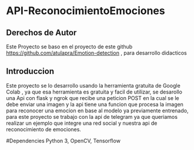# API-ReconocimientoEmociones
## Derechos de Autor
Este Proyecto se baso en el proyecto de este github https://github.com/atulapra/Emotion-detection , para desarrollo didacticos

## Introduccion
Este proyecto se lo desarrollo usando la herramienta gratuita de Google Colab , ya que esa herramienta es gratuita y facil de utilizar, se desarollo una Api con flask y ngrok 
que recibe una peticion POST en la cual se le debe enviar una imagen y la api tiene una funcion que procesa la imagen para reconocer una emocion en base al modelo ya previamente
entrenado, para este proyecto se trabajo con la api de telegram ya que queriamos realizar un ejemplo que integre una red social y nuestra api de reconocimiento de emociones.

#Dependencies
Python 3, OpenCV, Tensorflow

